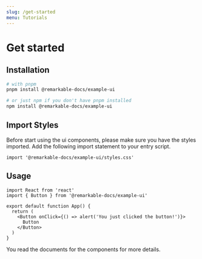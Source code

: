 ```yaml
---
slug: /get-started
menu: Tutorials
---
```


# Get started

## Installation

```sh
# with pnpm
pnpm install @remarkable-docs/example-ui

# or just npm if you don't have pnpm installed
npm install @remarkable-docs/example-ui
```

## Import Styles

Before start using the ui components, please make sure you have the styles imported. Add the following import statement to your entry script.

```tsx
import '@remarkable-docs/example-ui/styles.css'
```

## Usage

```tsx
import React from 'react'
import { Button } from '@remarkable-docs/example-ui'

export default function App() {
  return (
    <Button onClick={() => alert('You just clicked the button!')}>
      Button
    </Button>
  )
}
```

You read the documents for the components for more details.

